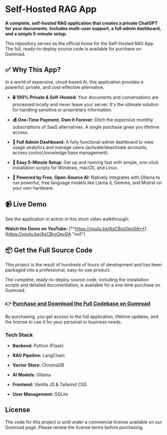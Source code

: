 # Self-Hosted RAG App

**A complete, self-hosted RAG application that creates a private ChatGPT for your documents. Includes multi-user support, a full admin dashboard, and a simple 5-minute setup.**

This repository serves as the official home for the Self-Hosted RAG App. The full, ready-to-deploy source code is available for purchase on Gumroad.

## ✅ Why This App?

In a world of expensive, cloud-based AI, this application provides a powerful, private, and cost-effective alternative.

- **🔒 100% Private & Self-Hosted:** Your documents and conversations are processed locally and never leave your server. It's the ultimate solution for handling sensitive or proprietary information.
    
- **💰 One-Time Payment, Own It Forever:** Ditch the expensive monthly subscriptions of SaaS alternatives. A single purchase gives you lifetime access.
    
- **👑 Full Admin Dashboard:** A fully functional admin dashboard to view usage analytics and manage users (activate/deactivate accounts, access control,knowledge base management).
    
- **🚀 Easy 5-Minute Setup:** Get up and running fast with simple, one-click installation scripts for Windows, macOS, and Linux.
    
- **🤖 Powered by Free, Open-Source AI:** Natively integrates with Ollama to run powerful, free language models like Llama 3, Gemma, and Mistral on your own hardware.
    

## 📹 Live Demo

See the application in action in this short video walkthrough:

**Watch the Demo on YouTube:** [**https://youtu.be/AsCBroOevGA**](https://youtu.be/AsCBroOevGA "null")

## 📦 Get the Full Source Code

This project is the result of hundreds of hours of development and has been packaged into a professional, easy-to-use product.

The complete, ready-to-deploy source code, including the installation scripts and detailed documentation, is available for a one-time purchase on Gumroad.

### 👉 [Purchase and Download the Full Codebase on Gumroad](https://monjurulkarim.gumroad.com/l/self-hosted-rag "null")

By purchasing, you get access to the full application, lifetime updates, and the license to use it for your personal or business needs.

### Tech Stack

- **Backend:** Python (Flask)
    
- **RAG Pipeline:** LangChain
    
- **Vector Store:** ChromaDB
    
- **AI Models:** Ollama
    
- **Frontend:** Vanilla JS & Tailwind CSS
    
- **User Management:** SQLite
    

## License

The code for this project is sold under a commercial license available on our Gumroad page. Please review the license terms before purchasing.
